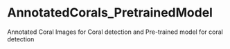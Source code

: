 # AnnotatedCorals_PretrainedModel
Annotated Coral Images for Coral detection and Pre-trained model for coral detection
